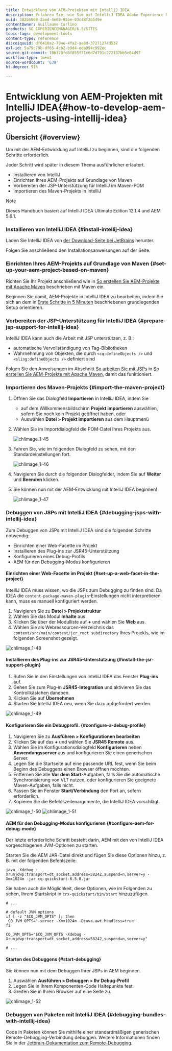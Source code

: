 ```yaml
---
title: Entwicklung von AEM-Projekten mit IntelliJ IDEA
description: Erfahren Sie, wie Sie mit IntelliJ IDEA Adobe Experience Manager-Projekte entwickeln können.
uuid: 382b5008-2aed-4e08-95be-03c48f2b549e
contentOwner: Guillaume Carlino
products: SG_EXPERIENCEMANAGER/6.5/SITES
topic-tags: development-tools
content-type: reference
discoiquuid: df6410a2-794e-4fa2-ae8d-37271274d537
exl-id: 5a79c79b-df65-4cb2-b9d4-eda994c992ec
source-git-commit: 10b370fd8f855f71c6d7d791c272137bb5e04d97
workflow-type: tm+mt
source-wordcount: '639'
ht-degree: 91%

---
```


# Entwicklung von AEM-Projekten mit IntelliJ IDEA{#how-to-develop-aem-projects-using-intellij-idea}

## Übersicht {#overview}

Um mit der AEM-Entwicklung auf IntelliJ zu beginnen, sind die folgenden Schritte erforderlich.

Jeder Schritt wird später in diesem Thema ausführlicher erläutert.

* Installieren von IntelliJ
* Einrichten Ihres AEM-Projekts auf Grundlage von Maven
* Vorbereiten der JSP-Unterstützung für IntelliJ im Maven-POM
* Importieren des Maven-Projekts in IntelliJ

>[!NOTE]
>
>Dieses Handbuch basiert auf IntelliJ IDEA Ultimate Edition 12.1.4 und AEM 5.6.1.

### Installieren von IntelliJ IDEA {#install-intellij-idea}

Laden Sie IntelliJ IDEA von [der Download-Seite bei JetBrains](https://www.jetbrains.com/idea/download/) herunter.

Folgen Sie anschließend den Installationsanweisungen auf der Seite.

### Einrichten Ihres AEM-Projekts auf Grundlage von Maven {#set-up-your-aem-project-based-on-maven}

Richten Sie Ihr Projekt anschließend wie in [So erstellen Sie AEM-Projekte mit Apache Maven](/help/sites-developing/ht-projects-maven.md) beschrieben mit Maven ein.

Beginnen Sie damit, AEM-Projekte in IntelliJ IDEA zu bearbeiten, indem Sie sich an dem in [Erste Schritte in 5 Minuten](https://maven.apache.org/guides/getting-started/maven-in-five-minutes.html) beschriebenen grundlegenden Setup orientieren.

### Vorbereiten der JSP-Unterstützung für IntelliJ IDEA {#prepare-jsp-support-for-intellij-idea}

IntelliJ IDEA kann auch die Arbeit mit JSP unterstützen, z. B.:

* automatische Vervollständigung von Tag-Bibliotheken
* Wahrnehmung von Objekten, die durch `<cq:defineObjects />` und `<sling:defineObjects />` definiert sind

Folgen Sie den Anweisungen im Abschnitt [So arbeiten Sie mit JSPs](/help/sites-developing/ht-projects-maven.md#how-to-work-with-jsps) in [So erstellen Sie AEM-Projekte mit Apache Maven](/help/sites-developing/ht-projects-maven.md), damit das funktioniert.

### Importieren des Maven-Projekts {#import-the-maven-project}

1. Öffnen Sie das Dialogfeld **Importieren** in IntelliJ IDEA, indem Sie

   * auf dem Willkommensbildschirm **Projekt importieren** auswählen, sofern Sie noch kein Projekt geöffnet haben, oder
   * Auswählen **Datei > Projekt importieren** aus dem Hauptmenü

1. Wählen Sie im Importdialogfeld die POM-Datei Ihres Projekts aus.

   ![chlimage_1-45](assets/chlimage_1-45a.png)

1. Fahren Sie, wie im folgenden Dialogfeld zu sehen, mit den Standardeinstellungen fort.

   ![chlimage_1-46](assets/chlimage_1-46a.png)

1. Navigieren Sie durch die folgenden Dialogfelder, indem Sie auf **Weiter** und **Beenden** klicken.
1. Sie können nun mit der AEM-Entwicklung mit IntelliJ IDEA beginnen!

   ![chlimage_1-47](assets/chlimage_1-47a.png)

### Debuggen von JSPs mit IntelliJ IDEA {#debugging-jsps-with-intellij-idea}

Zum Debuggen von JSPs mit IntelliJ IDEA sind die folgenden Schritte notwendig:

* Einrichten einer Web-Facette im Projekt
* Installieren des Plug-ins zur JSR45-Unterstützung
* Konfigurieren eines Debug-Profils
* AEM für den Debugging-Modus konfigurieren

#### Einrichten einer Web-Facette im Projekt {#set-up-a-web-facet-in-the-project}

IntelliJ IDEA muss wissen, wo die JSPs zum Debugging zu finden sind. Da IDEA die `content-package-maven-plugin`-Einstellungen nicht interpretieren kann, muss es manuell konfiguriert werden.

1. Navigieren Sie zu **Datei > Projektstruktur**
1. Wählen Sie das Modul **Inhalte** aus
1. Klicken Sie über der Modulliste auf **+** und wählen Sie **Web** aus.
1. Wählen Sie als Webressourcen-Verzeichnis das `content/src/main/content/jcr_root subdirectory` Ihres Projekts, wie im folgenden Screenshot gezeigt.

![chlimage_1-48](assets/chlimage_1-48a.png)

#### Installieren des Plug-ins zur JSR45-Unterstützung {#install-the-jsr-support-plugin}

1. Rufen Sie in den Einstellungen von IntelliJ IDEA das Fenster **Plug-ins** auf.
1. Gehen Sie zum Plug-in **JSR45-Integration** und aktivieren Sie das Kontrollkästchen daneben.
1. Klicken Sie auf **Übernehmen**
1. Starten Sie IntelliJ IDEA neu, wenn Sie dazu aufgefordert werden.

![chlimage_1-49](assets/chlimage_1-49a.png)

#### Konfigurieren Sie ein Debugprofil. {#configure-a-debug-profile}

1. Navigieren Sie zu **Ausführen > Konfigurationen bearbeiten**
1. Klicken Sie auf das **+** und wählen Sie **JSR45 Remote** aus.
1. Wählen Sie im Konfigurationsdialogfeld **Konfigurieren** neben **Anwendungsserver** aus und konfigurieren Sie einen generischen Server.
1. Legen Sie die Startseite auf eine passende URL fest, wenn Sie beim Beginn des Debuggens einen Browser öffnen möchten.
1. Entfernen Sie alle **Vor dem Start**-Aufgaben, falls Sie die automatische Synchronisierung von VLT nutzen, oder konfigurieren Sie geeignete Maven-Aufgaben, falls nicht.
1. Passen Sie im Fenster **Start/Verbindung** den Port an, sofern erforderlich.
1. Kopieren Sie die Befehlszeilenargumente, die IntelliJ IDEA vorschlägt.

![chlimage_1-50](assets/chlimage_1-50a.png) ![chlimage_1-51](assets/chlimage_1-51a.png)

#### AEM für den Debugging-Modus konfigurieren {#configure-aem-for-debug-mode}

Der letzte erforderliche Schritt besteht darin, AEM mit den von IntelliJ IDEA vorgeschlagenen JVM-Optionen zu starten.

Starten Sie die AEM JAR-Datei direkt und fügen Sie diese Optionen hinzu, z. B. mit der folgenden Befehlszeile:

`java -Xdebug -Xrunjdwp:transport=dt_socket,address=58242,suspend=n,server=y -Xmx1024m -jar cq-quickstart-6.5.0.jar`

Sie haben auch die Möglichkeit, diese Optionen, wie im Folgenden zu sehen, Ihrem Startskript in `crx-quickstart/bin/start` hinzuzufügen.

```shell
# ...

# default JVM options
if [ -z "$CQ_JVM_OPTS" ]; then
 CQ_JVM_OPTS='-server -Xmx1024m -Djava.awt.headless=true'
fi

CQ_JVM_OPTS="$CQ_JVM_OPTS -Xdebug -Xrunjdwp:transport=dt_socket,address=58242,suspend=n,server=y"

# ...
```

#### Starten des Debuggens {#start-debugging}

Sie können nun mit dem Debuggen Ihrer JSPs in AEM beginnen.

1. Auswählen **Ausführen > Debuggen > Ihr Debug-Profil**
1. Legen Sie in Ihrem Komponenten-Code Haltepunkte fest.
1. Greifen Sie in Ihrem Browser auf eine Seite zu.

![chlimage_1-52](assets/chlimage_1-52a.png)

### Debuggen von Paketen mit IntelliJ IDEA {#debugging-bundles-with-intellij-idea}

Code in Paketen können Sie mithilfe einer standardmäßigen generischen Remote-Debugging-Verbindung debuggen. Weitere Informationen finden Sie in der [Jetbrain-Dokumentation zum Remote-Debugging](https://www.jetbrains.com/help/idea/remote-debugging-with-product.html#remote-interpreter).
